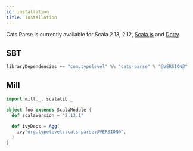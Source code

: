 ```yaml
---
id: installation
title: Installation
---
```


Cats Parse is currently available for Scala 2.13, 2.12, [Scala.js](https://www.scala-js.org) and [Dotty](https://dotty.epfl.ch).


## SBT

```scala
libraryDependencies += "com.typelevel" %% "cats-parse" % "@VERSION@"
```

## Mill

```scala
import mill._, scalalib._

object foo extends ScalaModule {
  def scalaVersion = "2.13.1"

  def ivyDeps = Agg(
    ivy"org.typelevel::cats-parse:@VERSION@",
  )
}
```